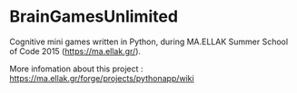 # BrainGamesUnlimited

Cognitive mini games written in Python, during MA.ELLAK Summer School of Code 2015 (https://ma.ellak.gr/).

More infomation about this project : https://ma.ellak.gr/forge/projects/pythonapp/wiki

